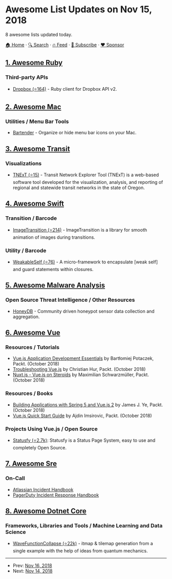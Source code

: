 # Awesome List Updates on Nov 15, 2018

8 awesome lists updated today.

[🏠 Home](/README.md) · [🔍 Search](https://www.trackawesomelist.com/search/) · [🔥 Feed](https://www.trackawesomelist.com/rss.xml) · [📮 Subscribe](https://trackawesomelist.us17.list-manage.com/subscribe?u=d2f0117aa829c83a63ec63c2f&id=36a103854c) · [❤️  Sponsor](https://github.com/sponsors/theowenyoung)



## [1. Awesome Ruby](/content/markets/awesome-ruby/README.md)

### Third-party APIs

*   [Dropbox (⭐164)](https://github.com/Jesus/dropbox_api) - Ruby client for Dropbox API v2.

## [2. Awesome Mac](/content/jaywcjlove/awesome-mac/README.md)

### Utilities / Menu Bar Tools

*   [Bartender](https://www.macbartender.com) - Organize or hide menu bar icons on your Mac.

## [3. Awesome Transit](/content/CUTR-at-USF/awesome-transit/README.md)

### Visualizations

*   [TNExT (⭐15)](https://github.com/ODOT-PTS/TNExT) - Transit Network Explorer Tool (TNExT) is a web-based software tool developed for the visualization, analysis, and reporting of regional and statewide transit networks in the state of Oregon.

## [4. Awesome Swift](/content/matteocrippa/awesome-swift/README.md)

### Transition / Barcode

*   [ImageTransition (⭐214)](https://github.com/shtnkgm/ImageTransition) - ImageTransition is a library for smooth animation of images during transitions.

### Utility / Barcode

*   [WeakableSelf (⭐76)](https://github.com/vincent-pradeilles/weakable-self) - A micro-framework to encapsulate \[weak self] and guard statements within closures.

## [5. Awesome Malware Analysis](/content/rshipp/awesome-malware-analysis/README.md)

### Open Source Threat Intelligence / Other Resources

*   [HoneyDB](https://riskdiscovery.com/honeydb) - Community driven honeypot sensor data collection and aggregation.

## [6. Awesome Vue](/content/vuejs/awesome-vue/README.md)

### Resources / Tutorials

*   [Vue.js Application Development Essentials](https://www.packtpub.com/application-development/vuejs-application-development-essentials-video) by Bartłomiej Potaczek, Packt. (October 2018)
*   [Troubleshooting Vue.js](https://www.packtpub.com/application-development/troubleshooting-vuejs-video) by Christian Hur, Packt. (October 2018)
*   [Nuxt.js - Vue.js on Steroids](https://www.packtpub.com/application-development/nuxtjs-vuejs-steroids-video) by Maximilian Schwarzmüller, Packt. (October 2018)

### Resources / Books

*   [Building Applications with Spring 5 and Vue.js 2](https://www.packtpub.com/application-development/building-applications-spring-5-and-vuejs-2) by James J. Ye, Packt. (October 2018)
*   [Vue.js Quick Start Guide](https://www.packtpub.com/application-development/vuejs-quick-start-guide) by Ajdin Imsirovic, Packt. (October 2018)

### Projects Using Vue.js / Open Source

*   [Statusfy (⭐2.7k)](https://github.com/bazzite/statusfy): Statusfy is a Status Page System, easy to use and completely Open Source.

## [7. Awesome Sre](/content/dastergon/awesome-sre/README.md)

### On-Call

*   [Atlassian Incident Handbook](https://www.atlassian.com/software/jira/ops/handbook)
*   [PagerDuty Incident Response Handbook](https://response.pagerduty.com/)

## [8. Awesome Dotnet Core](/content/thangchung/awesome-dotnet-core/README.md)

### Frameworks, Libraries and Tools / Machine Learning and Data Science

*   [WaveFunctionCollapse (⭐22k)](https://github.com/mxgmn/WaveFunctionCollapse) - itmap & tilemap generation from a single example with the help of ideas from quantum mechanics.

---

- Prev: [Nov 16, 2018](/content/2018/11/16/README.md)
- Next: [Nov 14, 2018](/content/2018/11/14/README.md)
